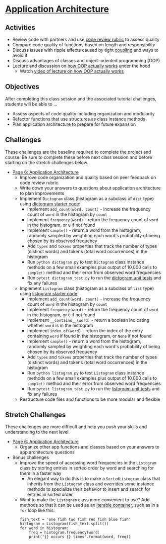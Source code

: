 # [Application Architecture](https://docs.google.com/presentation/d/1Fkmjr13xG6iWzL0IIVoS3lTDzY-_kzgm302rABl1cko/edit#slide=id.g6e8a1bb03a_0_63)

## Activities
- Review code with partners and use [code review rubric] to assess quality
- Compare code quality of functions based on length and responsibility
- Discuss issues with ripple effects caused by tight [coupling] and ways to avoid it
- Discuss advantages of classes and object-oriented programming (OOP)
- Lecture and discussion on [how OOP actually works] under the hood
    - Watch [video of lecture on how OOP actually works]

## Objectives
After completing this class session and the associated tutorial challenges, students will be able to ...
- Assess aspects of code quality including organization and modularity
- Refactor functions that use structures as class instance methods
- Plan application architecture to prepare for future expansion

## Challenges
These challenges are the baseline required to complete the project and course.
Be sure to complete these before next class session and before starting on the stretch challenges below.
- [Page 6: Application Architecture]
    - Improve code organization and quality based on peer feedback on code review rubric
    - Write down your answers to questions about application architecture to plan improvements
    - Implement `Dictogram` class (histogram as a subclass of `dict` type) using [dictogram starter code]:
        - Implement `add_count(word, count)` - increase the frequency count of `word` in the histogram by `count`
        - Implement `frequency(word)` - return the frequency count of `word` in the histogram, or `0` if not found
        - Implement `sample()` - return a word from the histogram, randomly sampled by weighting each word's probability of being chosen by its observed frequency
        - Add `types` and `tokens` properties that track the number of types (distinct words) and tokens (total word occurrences) in the histogram
        - Run `python dictogram.py` to test `Dictogram` class instance methods on a few small examples plus output of 10,000 calls to `sample()` method and their error from observed word frequencies
        - Run `pytest dictogram_test.py` to run the [dictogram unit tests] and fix any failures
    - Implement `Listogram` class (histogram as a subclass of `list` type) using [listogram starter code]:
        - Implement `add_count(word, count)` - increase the frequency count of `word` in the histogram by `count`
        - Implement `frequency(word)` - return the frequency count of `word` in the histogram, or `0` if not found
        - Implement `__contains__(word)` - return a boolean indicating whether `word` is in the histogram
        - Implement `index_of(word)` - return the index of the entry containing `word` if found in the histogram, or `None` if not found
        - Implement `sample()` - return a word from the histogram, randomly sampled by weighting each word's probability of being chosen by its observed frequency
        - Add `types` and `tokens` properties that track the number of types (distinct words) and tokens (total word occurrences) in the histogram
        - Run `python listogram.py` to test `Listogram` class instance methods on a few small examples plus output of 10,000 calls to `sample()` method and their error from observed word frequencies
        - Run `pytest listogram_test.py` to run the [listogram unit tests] and fix any failures
    - Restructure code files and functions to be more modular and flexible

## Stretch Challenges
These challenges are more difficult and help you push your skills and understanding to the next level.
- [Page 6: Application Architecture]
    - Organize other app functions and classes based on your answers to app architecture questions
- Bonus challenges
    - Improve the speed of accessing word frequencies in the `Listogram` class by storing entries in sorted order by word and searching for them in a faster way
        - An elegant way to do this is to make a `SortedListogram` class that inherits from the `Listogram` class and overrides some instance methods to specialize their behavior to insert and search for entries in sorted order
    - Want to make the `Listogram` class more convenient to use? Add methods so that it can be used as an [iterable container], such as in a `for` loop like this:
        ```
        fish_text = 'one fish two fish red fish blue fish'
        histogram = Listogram(fish_text.split())
        for word in histogram:
            freq = histogram.frequency(word)
            print('{} occurs {} times'.format(word, freq))
        ```


[code review rubric]: http://make.sc/code-review-rubric
[how OOP actually works]: https://docs.google.com/presentation/d/1n_BKzZ3Dhn3NoKpv05TlS2M-P0zNJRE2jJvnTxiD5bA/preview
[video of lecture on how OOP actually works]: https://www.youtube.com/watch?v=MhJnYdAb7q4
[Page 6: Application Architecture]: https://www.makeschool.com/academy/tutorial/tweet-generator-data-structures-probability-with-python/application-architecture
[coupling]: https://en.wikipedia.org/wiki/Coupling_(computer_programming)
[iterable container]: https://docs.python.org/3/library/stdtypes.html#typeiter

[dictogram starter code]: https://github.com/Make-School-Courses/CS-1.2-Intro-Data-Structures/blob/master/Code/dictogram.py
[dictogram unit tests]: https://github.com/Make-School-Courses/CS-1.2-Intro-Data-Structures/blob/master/Code/dictogram_test.py
[listogram starter code]: https://github.com/Make-School-Courses/CS-1.2-Intro-Data-Structures/blob/master/Code/listogram.py
[listogram unit tests]: https://github.com/Make-School-Courses/CS-1.2-Intro-Data-Structures/blob/master/Code/listogram_test.py
